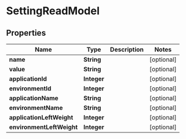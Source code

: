 
# SettingReadModel

## Properties
Name | Type | Description | Notes
------------ | ------------- | ------------- | -------------
**name** | **String** |  |  [optional]
**value** | **String** |  |  [optional]
**applicationId** | **Integer** |  |  [optional]
**environmentId** | **Integer** |  |  [optional]
**applicationName** | **String** |  |  [optional]
**environmentName** | **String** |  |  [optional]
**applicationLeftWeight** | **Integer** |  |  [optional]
**environmentLeftWeight** | **Integer** |  |  [optional]



